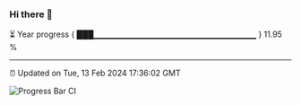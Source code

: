 ### Hi there 👋

⏳ Year progress { ███▁▁▁▁▁▁▁▁▁▁▁▁▁▁▁▁▁▁▁▁▁▁▁▁▁▁▁ } 11.95 %

---

⏰ Updated on Tue, 13 Feb 2024 17:36:02 GMT

![Progress Bar CI](https://github.com/IshwaranRudhara/GIT-ACTION/workflows/Progress%20Bar%20CI/badge.svg)
